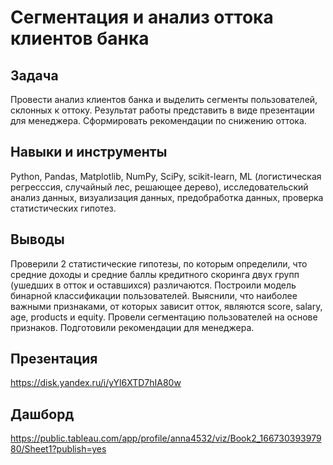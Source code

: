 # Сегментация и анализ оттока клиентов банка

## Задача

Провести анализ клиентов банка и выделить сегменты пользователей, склонных к оттоку.
Результат работы представить в виде презентации для менеджера. Сформировать рекомендации по снижению оттока.

## Навыки и инструменты

Python, Pandas, Matplotlib, NumPy, SciPy, scikit-learn, ML (логистическая регресссия, случайный лес, решающее дерево), исследовательский анализ данных, визуализация данных, предобработка данных, проверка статистических гипотез.

## Выводы

Проверили 2 статистические гипотезы, по которым определили, что cредние доходы и cредние баллы кредитного скоринга двух групп (ушедших в отток и оставшихся) различаются.
Построили модель бинарной классификации пользователей. Выяснили, что наиболее важными признаками, от которых зависит отток, являются score, salary, age, products и equity.
Провели сегментацию пользователей на основе признаков. Подготовили рекомендации для менеджера.

## Презентация

https://disk.yandex.ru/i/yYl6XTD7hIA80w

## Дашборд

https://public.tableau.com/app/profile/anna4532/viz/Book2_16673039397980/Sheet1?publish=yes
